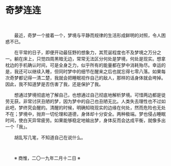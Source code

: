 # 奇梦连连

&emsp;&emsp;

&emsp;&emsp;最近，奇梦一个接着一个，梦境与平静而规律的生活形成鲜明的对照，令人困惑不已。

&emsp;&emsp;在平常的日子，即便开动最狂野的想象力，其荒诞程度也不及梦境之万分之一。躺在床上，只觉四周黑暗无边，常常无法区分何处是梦境，何处是现实。想拿枕边的手机确认时间，可是全身乏力，似乎所有的能量都在梦中消耗殆尽。幸运的是，我还可以继续入睡，但同时梦中的细节在醒来之后也就忘得七零八落。如果每次奇梦都记得一清二楚，我就会把睡眠视作自己的敌人，那样的话身体就会垮掉。因此，我不知道梦是否伤害了我，还是保护了我。

&emsp;&emsp;想通过梦境彻底地了解自己，也想通过自己彻底地解析梦境。可惜两边都是徒劳无获。非常讨厌丑陋的梦，因为梦中的自己也丑陋无比。人类失去理性也不过如此吧，梦终究会醒的。清醒的时候，明确知晓现实的边缘在何处，然而危险也无处不在；梦境中，抛弃一切伦理和道德，身体却十分安全。两种极端。梦也侵占睡眠时间，使白天异常疲劳。如果能够稳定地输出梦，身体反而会达成平衡，就像多出一个「我」。

&emsp;&emsp;胡乱写几笔，不知道自己在说什么。

&emsp;&emsp;

&emsp;&emsp;※ 商惟，二〇一九年二月十二日 ※